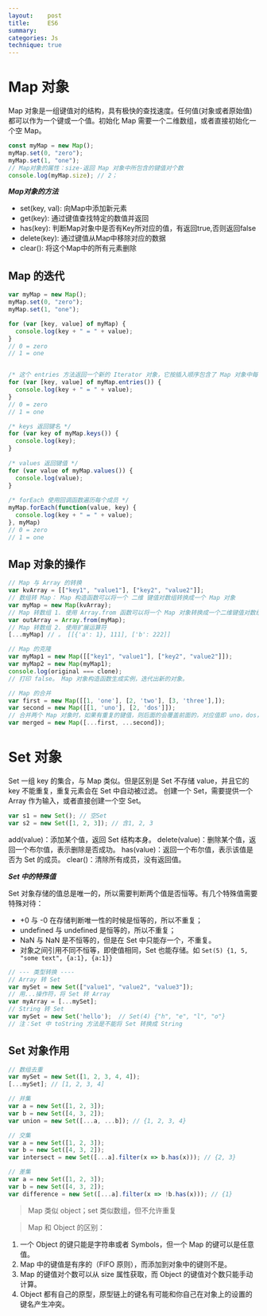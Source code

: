 ```yaml
---
layout:    post
title:     ES6
summary:
categories: Js
technique: true
--- 
```


# Map 对象

Map 对象是一组键值对的结构，具有极快的查找速度。任何值(对象或者原始值) 都可以作为一个键或一个值。初始化 Map 需要一个二维数组，或者直接初始化一个空 Map。


```javascript
const myMap = new Map();
myMap.set(0, "zero");
myMap.set(1, "one");
// Map对象的属性：size-返回 Map 对象中所包含的键值对个数
console.log(myMap.size); // 2；
```

***Map对象的方法***

- set(key, val): 向Map中添加新元素
- get(key): 通过键值查找特定的数值并返回
- has(key): 判断Map对象中是否有Key所对应的值，有返回true,否则返回false
- delete(key): 通过键值从Map中移除对应的数据
- clear(): 将这个Map中的所有元素删除
 

## Map 的迭代

```javascript
var myMap = new Map();
myMap.set(0, "zero");
myMap.set(1, "one");

for (var [key, value] of myMap) {
  console.log(key + " = " + value);
}
// 0 = zero
// 1 = one


/* 这个 entries 方法返回一个新的 Iterator 对象，它按插入顺序包含了 Map 对象中每个元素的 [key, value] 数组。返回键值对 */
for (var [key, value] of myMap.entries()) {
  console.log(key + " = " + value);
}
// 0 = zero
// 1 = one

/* keys 返回键名 */
for (var key of myMap.keys()) {
  console.log(key);
}
 
/* values 返回键值 */
for (var value of myMap.values()) {
  console.log(value);
}
 
/* forEach 使用回调函数遍历每个成员 */
myMap.forEach(function(value, key) {
  console.log(key + " = " + value);
}, myMap)
// 0 = zero
// 1 = one

```

## Map 对象的操作

```javascript
// Map 与 Array 的转换
var kvArray = [["key1", "value1"], ["key2", "value2"]];
// 数组转 Map： Map 构造函数可以将一个 二维 键值对数组转换成一个 Map 对象
var myMap = new Map(kvArray);
// Map 转数组 1. 使用 Array.from 函数可以将一个 Map 对象转换成一个二维键值对数组
var outArray = Array.from(myMap);
// Map 转数组 2. 使用扩展运算符
[...myMap] // 。 [[{'a': 1}, 111], ['b': 222]]
```

```javascript
// Map 的克隆
var myMap1 = new Map([["key1", "value1"], ["key2", "value2"]]);
var myMap2 = new Map(myMap1);
console.log(original === clone); 
// 打印 false。 Map 对象构造函数生成实例，迭代出新的对象。
```

```javascript
// Map 的合并
var first = new Map([[1, 'one'], [2, 'two'], [3, 'three'],]);
var second = new Map([[1, 'uno'], [2, 'dos']]);
// 合并两个 Map 对象时，如果有重复的键值，则后面的会覆盖前面的，对应值即 uno，dos， three
var merged = new Map([...first, ...second]);
```

# Set 对象

Set 一组 key 的集合，与 Map 类似。但是区别是 Set 不存储 value，并且它的 key 不能重复，重复元素会在 Set 中自动被过滤。
创建一个 Set，需要提供一个 Array 作为输入，或者直接创建一个空 Set。


```javascript
var s1 = new Set(); // 空Set
var s2 = new Set([1, 2, 3]); // 含1, 2, 3
```

add(value)：添加某个值，返回 Set 结构本身。 
delete(value)：删除某个值，返回一个布尔值，表示删除是否成功。 
has(value)：返回一个布尔值，表示该值是否为 Set 的成员。 
clear()：清除所有成员，没有返回值。


***Set 中的特殊值***

Set 对象存储的值总是唯一的，所以需要判断两个值是否恒等。有几个特殊值需要特殊对待：

- +0 与 -0 在存储判断唯一性的时候是恒等的，所以不重复；
- undefined 与 undefined 是恒等的，所以不重复；
- NaN 与 NaN 是不恒等的，但是在 Set 中只能存一个，不重复。
- 对象之间引用不同不恒等，即使值相同，Set 也能存储。如 `Set(5) {1, 5, "some text", {a:1}, {a:1}} `


```javascript
// --- 类型转换 ----
// Array 转 Set
var mySet = new Set(["value1", "value2", "value3"]);
// 用...操作符，将 Set 转 Array
var myArray = [...mySet];
// String 转 Set
var mySet = new Set('hello');  // Set(4) {"h", "e", "l", "o"}
// 注：Set 中 toString 方法是不能将 Set 转换成 String
```

## Set 对象作用

```javascript
// 数组去重
var mySet = new Set([1, 2, 3, 4, 4]);
[...mySet]; // [1, 2, 3, 4]

// 并集
var a = new Set([1, 2, 3]);
var b = new Set([4, 3, 2]);
var union = new Set([...a, ...b]); // {1, 2, 3, 4}

// 交集
var a = new Set([1, 2, 3]);
var b = new Set([4, 3, 2]);
var intersect = new Set([...a].filter(x => b.has(x))); // {2, 3}

// 差集
var a = new Set([1, 2, 3]);
var b = new Set([4, 3, 2]);
var difference = new Set([...a].filter(x => !b.has(x))); // {1}
```

> Map 类似 object；set 类似数组，但不允许重复

> Map 和 Object 的区别：

1. 一个 Object 的键只能是字符串或者 Symbols，但一个 Map 的键可以是任意值。
2. Map 中的键值是有序的（FIFO 原则），而添加到对象中的键则不是。
3. Map 的键值对个数可以从 size 属性获取，而 Object 的键值对个数只能手动计算。
4. Object 都有自己的原型，原型链上的键名有可能和你自己在对象上的设置的键名产生冲突。



